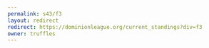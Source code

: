 ```yaml
---
permalink: s43/f3
layout: redirect
redirect: https://dominionleague.org/current_standings?div=f3
owner: truffles
---
```

